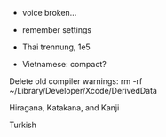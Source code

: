 - voice broken...
- remember settings

- Thai trennung, 1e5
- Vietnamese: compact?

Delete old compiler warnings:
rm -rf ~/Library/Developer/Xcode/DerivedData

Hiragana, Katakana, and Kanji

Turkish
